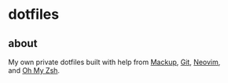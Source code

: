 # dotfiles

## about
My own private dotfiles built with help from
[Mackup](https://github.com/lra/mackup), [Git](https://github.com/git/git),
[Neovim](https://github.com/neovim/neovim),
and&nbsp;[Oh&nbsp;My&nbsp;Zsh](https://github.com/ohmyzsh/ohmyzsh).

